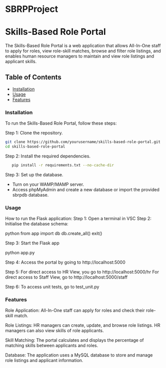 # SBRPProject

# Skills-Based Role Portal

The Skills-Based Role Portal is a web application that allows All-In-One staff to apply for roles, view role-skill matches, browse and filter role listings, and enables human resource managers to maintain and view role listings and applicant skills.

## Table of Contents

- [Installation](#installation)
- [Usage](#usage)
- [Features](#features)

### Installation

To run the Skills-Based Role Portal, follow these steps:

Step 1: Clone the repository.

   ```bash
   git clone https://github.com/yourusername/skills-based-role-portal.git
   cd skills-based-role-portal
   ```
Step 2: Install the required dependencies.
```bash
   pip install -r requirements.txt --no-cache-dir
```
Step 3: Set up the database.
- Turn on your WAMP/MAMP server. 
- Access phpMyAdmin and create a new database or import the provided sbrpdb database.
   


### Usage 

How to run the Flask application:
Step 1: Open a terminal in VSC
Step 2: Initialise the database schema: 

python
from app import db
db.create_all()
exit()

Step 3: Start the Flask app

python app.py

Step 4: Access the portal by going to http://localhost:5000

Step 5: For direct access to HR View, you go to http://localhost:5000/hr
For direct access to Staff View, go to http://localhost:5000/staff

Step 6: To access unit tests, go to test_unit.py

### Features

Role Application: All-In-One staff can apply for roles and check their role-skill match.

Role Listings: HR managers can create, update, and browse role listings. HR managers can also view skills of role applicants. 

Skill Matching: The portal calculates and displays the percentage of matching skills between applicants and roles.

Database: The application uses a MySQL database to store and manage role listings and applicant information.




